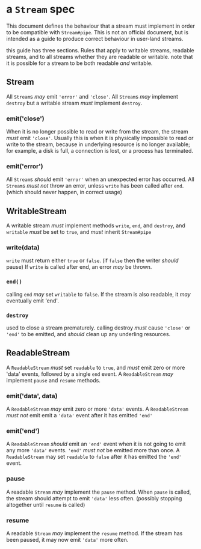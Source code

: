 # a `Stream` spec

This document defines the behaviour that a stream must implement in order to be compatible with `Stream#pipe`. This is not an official document, but is intended as a guide to produce correct behaviour in user-land streams.

this guide has three sections. Rules that apply to writable streams, readable streams, and to all streams whether they are readable or writable. note that it is possible for a stream to be both readable _and_ writable.

## Stream

All `Stream`s *may* emit `'error'` and `'close'`. All `Stream`s *may* implement `destroy` but a writable stream *must* implement `destroy`.

### emit('close')

When it is no longer possible to read or write from the stream, the stream *must* emit `'close'`. Usually this is when it is physically impossible to read or write to the stream, because in underlying resource is no longer available; for example, a disk is full, a connection is lost, or a process has terminated.

### emit('error')

All `Stream`s *should* emit `'error'` when an unexpected error has occurred.
All  `Stream`s *must not* throw an error, unless `write` has been called after `end`.
(which should never happen, in correct usage)

## WritableStream

A writable stream *must* implement methods `write`, `end`, and `destroy`, and `writable` *must* be set to `true`, and *must* inherit `Stream#pipe`

### write(data)

`write` must return either `true` or `false`.
(if `false` then the writer *should* pause)
If `write` is called after end, an error *may* be thrown.

### `end()`

calling `end` *may* set `writable` to `false`. 
If the stream is also readable, it *may* eventually emit 'end'.

### `destroy`

used to close a stream prematurely. 
calling destroy *must* cause `'close'` or `'end'` to be emitted, and *should* clean up any underling resources.

## ReadableStream

A `ReadableStream` *must* set `readable` to `true`, and *must* emit zero or more 'data' events, followed by a single `end` event.
A `ReadableStream` *may* implement `pause` and `resume` methods.

### emit('data', data)

A `ReadableStream` *may* emit zero or more `'data'` events.
A `ReadableStream` *must not* emit emit a `'data'` event after it has emitted `'end'` 

### emit('end')

A `ReadableStream` *should* emit an `'end'` event when it is not going to emit any more `'data'` events. `'end'` *must not* be emitted more than once. A `ReadableStream` may set `readable` to `false` after it has emitted the `'end'` event.

### pause

A readable `Stream` *may* implement the `pause` method. When `pause` is called, the stream should attempt to emit `'data'` less often. (possibly stopping altogether until `resume` is called)

### resume
A readable `Stream` *may* implement the `resume` method. If the stream has been paused, it may now emit `'data'` more often.

